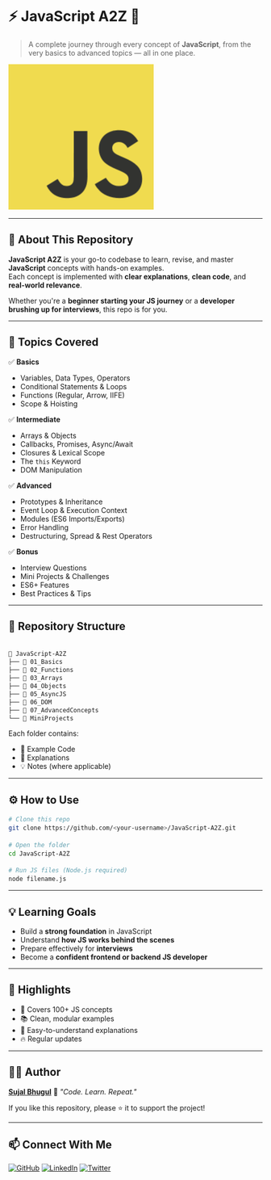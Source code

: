 
# ⚡ JavaScript A2Z 🚀

> A complete journey through every concept of **JavaScript**, from the very basics to advanced topics — all in one place.

![JavaScript Banner](https://raw.githubusercontent.com/github/explore/main/topics/javascript/javascript.png)

---

## 📘 About This Repository

**JavaScript A2Z** is your go-to codebase to learn, revise, and master **JavaScript** concepts with hands-on examples.  
Each concept is implemented with **clear explanations**, **clean code**, and **real-world relevance**.

Whether you're a **beginner starting your JS journey** or a **developer brushing up for interviews**, this repo is for you.

---

## 🧠 Topics Covered

✅ **Basics**
- Variables, Data Types, Operators  
- Conditional Statements & Loops  
- Functions (Regular, Arrow, IIFE)  
- Scope & Hoisting  

✅ **Intermediate**
- Arrays & Objects  
- Callbacks, Promises, Async/Await  
- Closures & Lexical Scope  
- The `this` Keyword  
- DOM Manipulation  

✅ **Advanced**
- Prototypes & Inheritance  
- Event Loop & Execution Context  
- Modules (ES6 Imports/Exports)  
- Error Handling  
- Destructuring, Spread & Rest Operators  

✅ **Bonus**
- Interview Questions  
- Mini Projects & Challenges  
- ES6+ Features  
- Best Practices & Tips  

---

## 📂 Repository Structure

```

📁 JavaScript-A2Z
├── 📘 01_Basics
├── 📗 02_Functions
├── 📙 03_Arrays
├── 📕 04_Objects
├── 📘 05_AsyncJS
├── 📗 06_DOM
├── 📙 07_AdvancedConcepts
└── 📁 MiniProjects

````

Each folder contains:
- 📄 Example Code  
- 📝 Explanations  
- 💡 Notes (where applicable)

---

## ⚙️ How to Use

```bash
# Clone this repo
git clone https://github.com/<your-username>/JavaScript-A2Z.git

# Open the folder
cd JavaScript-A2Z

# Run JS files (Node.js required)
node filename.js
````

---

## 💡 Learning Goals

* Build a **strong foundation** in JavaScript
* Understand **how JS works behind the scenes**
* Prepare effectively for **interviews**
* Become a **confident frontend or backend JS developer**

---

## 🌟 Highlights

* 🧩 Covers 100+ JS concepts
* 📚 Clean, modular examples
* 💬 Easy-to-understand explanations
* 🔥 Regular updates

---

## 🧑‍💻 Author

**[Sujal Bhugul](https://github.com/Sujal2308)**
💬 *"Code. Learn. Repeat."*

If you like this repository, please ⭐ it to support the project!

---

## 📫 Connect With Me

[![GitHub](https://img.shields.io/badge/GitHub-%2312100E.svg?\&style=for-the-badge\&logo=github\&logoColor=white)](https://github.com/Sujal2308)
[![LinkedIn](https://img.shields.io/badge/LinkedIn-%230077B5.svg?\&style=for-the-badge\&logo=linkedin\&logoColor=white)]([your-linkedin-url](https://www.linkedin.com/in/sujal23/))
[![Twitter](https://img.shields.io/badge/Twitter-%231DA1F2.svg?\&style=for-the-badge\&logo=twitter\&logoColor=white)](your-twitter-url)
